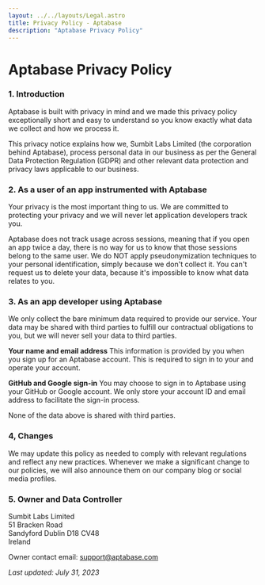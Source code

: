 ```yaml
---
layout: ../../layouts/Legal.astro
title: Privacy Policy - Aptabase
description: "Aptabase Privacy Policy"
---
```


# Aptabase Privacy Policy

### 1. Introduction

Aptabase is built with privacy in mind and we made this privacy policy exceptionally short and easy to understand so you know exactly what data we collect and how we process it.

This privacy notice explains how we, Sumbit Labs Limited (the corporation behind Aptabase), process personal data in our business as per the General Data Protection Regulation (GDPR) and other relevant data protection and privacy laws applicable to our business.

### 2. As a user of an app instrumented with Aptabase

Your privacy is the most important thing to us. We are committed to protecting your privacy and we will never let application developers track you.

Aptabase does not track usage across sessions, meaning that if you open an app twice a day, there is no way for us to know that those sessions belong to the same user. We do NOT apply pseudonymization techniques to your personal identification, simply because we don't collect it. You can't request us to delete your data, because it's impossible to know what data relates to you.

### 3. As an app developer using Aptabase

We only collect the bare minimum data required to provide our service. Your data may be shared with third parties to fulfill our contractual obligations to you, but we will never sell your data to third parties.

**Your name and email address** This information is provided by you when you sign up for an Aptabase account. This is required to sign in to your and operate your account.

**GitHub and Google sign-in** You may choose to sign in to Aptabase using your GitHub or Google account. We only store your account ID and email address to facilitate the sign-in process. 

None of the data above is shared with third parties.

### 4, Changes

We may update this policy as needed to comply with relevant regulations and reflect any new practices. Whenever we make a significant change to our policies, we will also announce them on our company blog or social media profiles.

### 5. Owner and Data Controller

Sumbit Labs Limited\
51 Bracken Road\
Sandyford Dublin D18 CV48\
Ireland

Owner contact email: [support@aptabase.com](mailto:support@aptabase.com)

_Last updated: July 31, 2023_
